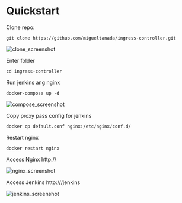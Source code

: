 # Quickstart
Clone repo: 

```git clone https://github.com/migueltanada/ingress-controller.git```

![clone_screenshot](https://raw.githubusercontent.com/migueltanada/ingress-controller/master/img/clone_screenshot.png)

Enter folder

```cd ingress-controller```

Run jenkins ang nginx 

```docker-compose up -d```

![compose_screenshot](https://raw.githubusercontent.com/migueltanada/ingress-controller/master/img/compose_screenshot.png)

Copy proxy pass config for jenkins 

```docker cp default.conf nginx:/etc/nginx/conf.d/```

Restart nginx

```docker restart nginx```

Access Nginx http://<ip>

![nginx_screenshot](https://raw.githubusercontent.com/migueltanada/ingress-controller/master/img/nginx_screenshot.png)

Access Jenkins http://<ip>/jenkins

![jenkins_screenshot](https://raw.githubusercontent.com/migueltanada/ingress-controller/master/img/jenkins_screensot.png)

